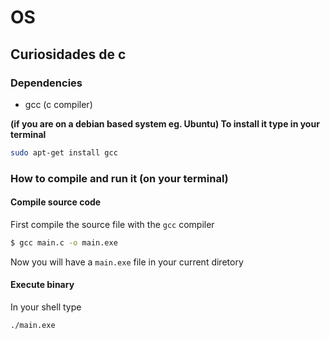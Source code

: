 # OS

## Curiosidades de c

### Dependencies

+ gcc (c compiler)

**(if you are on a debian based system eg. Ubuntu) To install it type in your terminal**
```bash
sudo apt-get install gcc
```

### How to compile and run it (on your terminal)

#### Compile source code
First compile the source file with the `gcc` compiler

```bash
$ gcc main.c -o main.exe
```

Now you will have a `main.exe` file in your current diretory

#### Execute binary

In your shell type
```bash
./main.exe
```

